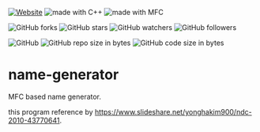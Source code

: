 [![Website](https://img.shields.io/website-up-down-green-red/http/shields.io.svg?label=elky-essay)](https://elky84.github.io)
<img src="https://img.shields.io/badge/made%20with-C++-yellowgreen.svg" alt="made with C++">
<img src="https://img.shields.io/badge/made%20with-MFC-yellow.svg" alt="made with MFC">

![GitHub forks](https://img.shields.io/github/forks/elky84/name_generator.svg?style=social&label=Fork)
![GitHub stars](https://img.shields.io/github/stars/elky84/name_generator.svg?style=social&label=Stars)
![GitHub watchers](https://img.shields.io/github/watchers/elky84/name_generator.svg?style=social&label=Watch)
![GitHub followers](https://img.shields.io/github/followers/elky84.svg?style=social&label=Follow)

![GitHub](https://img.shields.io/github/license/mashape/apistatus.svg)
![GitHub repo size in bytes](https://img.shields.io/github/repo-size/elky84/name_generator.svg)
![GitHub code size in bytes](https://img.shields.io/github/languages/code-size/elky84/name_generator.svg)

# name-generator
MFC based name generator.

this program reference by <https://www.slideshare.net/yonghakim900/ndc-2010-43770641>.
